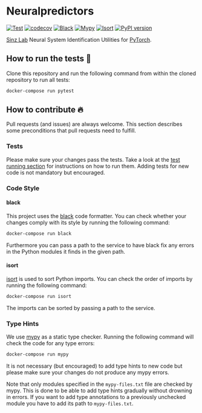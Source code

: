 # Neuralpredictors

[![Test](https://github.com/sinzlab/neuralpredictors/actions/workflows/test.yml/badge.svg)](https://github.com/sinzlab/neuralpredictors/actions/workflows/test.yml)
[![codecov](https://codecov.io/gh/sinzlab/neuralpredictors/branch/main/graph/badge.svg)](https://codecov.io/gh/sinzlab/neuralpredictors)
[![Black](https://github.com/sinzlab/neuralpredictors/actions/workflows/black.yml/badge.svg)](https://github.com/sinzlab/neuralpredictors/actions/workflows/black.yml)
[![Mypy](https://github.com/sinzlab/neuralpredictors/actions/workflows/mypy.yml/badge.svg)](https://github.com/sinzlab/neuralpredictors/actions/workflows/mypy.yml)
[![Isort](https://github.com/sinzlab/neuralpredictors/actions/workflows/isort.yml/badge.svg)](https://github.com/sinzlab/neuralpredictors/actions/workflows/isort.yml)
[![PyPI version](https://badge.fury.io/py/neuralpredictors.svg)](https://badge.fury.io/py/neuralpredictors)

[Sinz Lab](https://sinzlab.org/) Neural System Identification Utilities for [PyTorch](https://pytorch.org/).

## How to run the tests :test_tube:

Clone this repository and run the following command from within the cloned repository to run all tests:

```bash
docker-compose run pytest
```

## How to contribute :fire:

Pull requests (and issues) are always welcome. This section describes some
preconditions that pull requests need to fulfill.

### Tests

Please make sure your changes pass the tests. Take a look at the [test running
section](#how-to-run-the-tests-test_tube) for instructions on how to run them. Adding tests
for new code is not mandatory but encouraged.

### Code Style

#### black

This project uses the [black](https://github.com/psf/black) code formatter. You
can check whether your changes comply with its style by running the following
command:

```bash
docker-compose run black
```

Furthermore you can pass a path to the service to have black fix any errors in
the Python modules it finds in the given path.

#### isort

[isort](https://github.com/PyCQA/isort) is used to sort Python imports. You can check the order of imports by running the following command:

```bash
docker-compose run isort
```

The imports can be sorted by passing a path to the service.

### Type Hints

We use [mypy](https://github.com/python/mypy) as a static type checker. Running
the following command will check the code for any type errors:

```bash
docker-compose run mypy
```

It is not necessary (but encouraged) to add type hints to new code but please
make sure your changes do not produce any mypy errors.

Note that only modules specified in the `mypy-files.txt` file are checked by
mypy. This is done to be able to add type hints gradually without drowning in
errors. If you want to add type annotations to a previously unchecked module
you have to add its path to `mypy-files.txt`.
